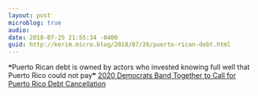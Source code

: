 ```yaml
---
layout: post
microblog: true
audio: 
date: 2018-07-25 21:55:34 -0400
guid: http://kerim.micro.blog/2018/07/26/puerto-rican-debt.html
---
```

❝Puerto Rican debt is owned by actors who invested knowing full well that Puerto Rico could not pay❞ [2020 Democrats Band Together to Call for Puerto Rico Debt Cancellation](https://theintercept.com/2018/07/25/puerto-rico-debt-cancellation-bill/)
